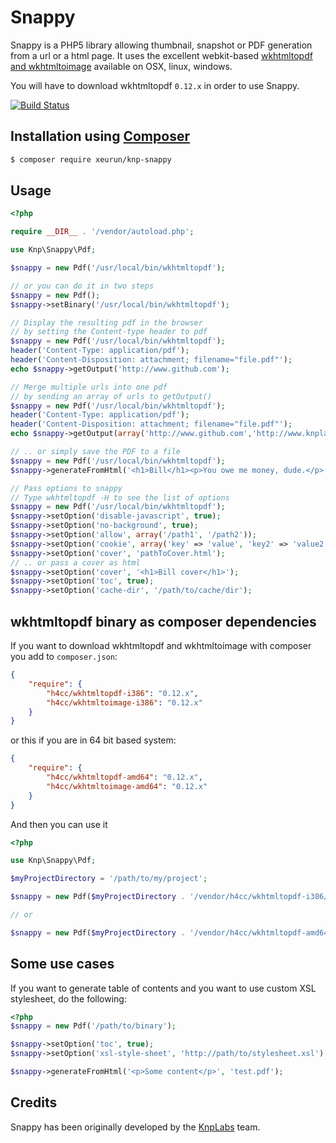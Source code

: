 # Snappy

Snappy is a PHP5 library allowing thumbnail, snapshot or PDF generation from a url or a html page.
It uses the excellent webkit-based [wkhtmltopdf and wkhtmltoimage](http://wkhtmltopdf.org/)
available on OSX, linux, windows.

You will have to download wkhtmltopdf `0.12.x` in order to use Snappy.

[![Build Status](https://secure.travis-ci.org/KnpLabs/snappy.png?branch=master)](http://travis-ci.org/KnpLabs/snappy)

## Installation using [Composer](http://getcomposer.org/)

```bash
$ composer require xeurun/knp-snappy
```

## Usage

```php
<?php

require __DIR__ . '/vendor/autoload.php';

use Knp\Snappy\Pdf;

$snappy = new Pdf('/usr/local/bin/wkhtmltopdf');

// or you can do it in two steps
$snappy = new Pdf();
$snappy->setBinary('/usr/local/bin/wkhtmltopdf');

// Display the resulting pdf in the browser
// by setting the Content-type header to pdf
$snappy = new Pdf('/usr/local/bin/wkhtmltopdf');
header('Content-Type: application/pdf');
header('Content-Disposition: attachment; filename="file.pdf"');
echo $snappy->getOutput('http://www.github.com');

// Merge multiple urls into one pdf
// by sending an array of urls to getOutput()
$snappy = new Pdf('/usr/local/bin/wkhtmltopdf');
header('Content-Type: application/pdf');
header('Content-Disposition: attachment; filename="file.pdf"');
echo $snappy->getOutput(array('http://www.github.com','http://www.knplabs.com','http://www.php.net'));

// .. or simply save the PDF to a file
$snappy = new Pdf('/usr/local/bin/wkhtmltopdf');
$snappy->generateFromHtml('<h1>Bill</h1><p>You owe me money, dude.</p>', '/tmp/bill-123.pdf');

// Pass options to snappy
// Type wkhtmltopdf -H to see the list of options
$snappy = new Pdf('/usr/local/bin/wkhtmltopdf');
$snappy->setOption('disable-javascript', true);
$snappy->setOption('no-background', true);
$snappy->setOption('allow', array('/path1', '/path2'));
$snappy->setOption('cookie', array('key' => 'value', 'key2' => 'value2'));
$snappy->setOption('cover', 'pathToCover.html');
// .. or pass a cover as html
$snappy->setOption('cover', '<h1>Bill cover</h1>');
$snappy->setOption('toc', true);
$snappy->setOption('cache-dir', '/path/to/cache/dir');
```

## wkhtmltopdf binary as composer dependencies

If you want to download wkhtmltopdf and wkhtmltoimage with composer you add to `composer.json`:

```json
{
    "require": {
        "h4cc/wkhtmltopdf-i386": "0.12.x",
        "h4cc/wkhtmltoimage-i386": "0.12.x"
    }
}
```

or this if you are in 64 bit based system:

```json
{
    "require": {
        "h4cc/wkhtmltopdf-amd64": "0.12.x",
        "h4cc/wkhtmltoimage-amd64": "0.12.x"
    }
}
```

And then you can use it

```php
<?php

use Knp\Snappy\Pdf;

$myProjectDirectory = '/path/to/my/project';

$snappy = new Pdf($myProjectDirectory . '/vendor/h4cc/wkhtmltopdf-i386/bin/wkhtmltopdf-i386');

// or

$snappy = new Pdf($myProjectDirectory . '/vendor/h4cc/wkhtmltopdf-amd64/bin/wkhtmltopdf-amd64');
```

## Some use cases

If you want to generate table of contents and you want to use custom XSL stylesheet, do the following:

```php
<?php
$snappy = new Pdf('/path/to/binary');

$snappy->setOption('toc', true);
$snappy->setOption('xsl-style-sheet', 'http://path/to/stylesheet.xsl') //or local file;

$snappy->generateFromHtml('<p>Some content</p>', 'test.pdf');
```

## Credits

Snappy has been originally developed by the [KnpLabs](http://knplabs.com) team.
